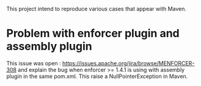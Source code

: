 This project intend to reproduce various cases that appear with Maven.

# Problem with enforcer plugin and assembly plugin

This issue was open : https://issues.apache.org/jira/browse/MENFORCER-308 and explain the bug when enforcer >= 1.4.1 is using with assembly plugin in the same pom.xml.
This raise a NullPointerException in Maven.

